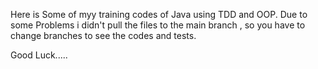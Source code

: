 Here is Some of myy training codes of Java using TDD and OOP.
Due to some Problems i didn't pull the files to the main branch , so you have to change branches to see the codes and tests. 

Good Luck.....
